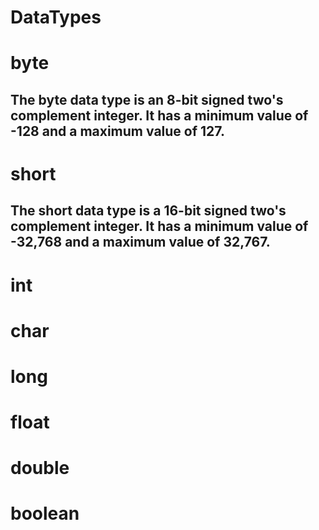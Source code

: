 # DataTypes
# byte
## The byte data type is an 8-bit signed two's complement integer. It has a minimum value of -128 and a maximum value of 127.
# short
## The short data type is a 16-bit signed two's complement integer. It has a minimum value of -32,768 and a maximum value of 32,767.
# int
# char
# long
# float
# double
# boolean 

